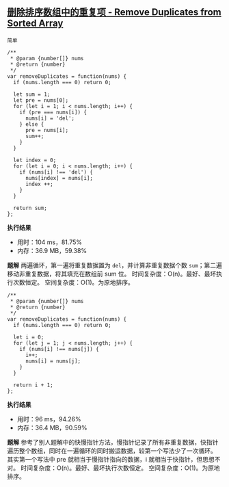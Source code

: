 ## [删除排序数组中的重复项 - Remove Duplicates from Sorted Array](https://leetcode-cn.com/problems/remove-duplicates-from-sorted-array/submissions/)

`简单`

```
/**
 * @param {number[]} nums
 * @return {number}
 */
var removeDuplicates = function(nums) {
  if (nums.length === 0) return 0;

  let sum = 1;
  let pre = nums[0];
  for (let i = 1; i < nums.length; i++) {
    if (pre === nums[i]) {
      nums[i] = 'del';
    } else {
      pre = nums[i];
      sum++;
    }
  }

  let index = 0;
  for (let i = 0; i < nums.length; i++) {
    if (nums[i] !== 'del') {
      nums[index] = nums[i];
      index ++;
    }
  }

  return sum;
};
 ```
**执行结果**
- 用时：104 ms，81.75%
- 内存：36.9 MB，59.38%

**题解**
两遍循环，第一遍将重复数据置为 `del`，并计算非重复数据个数 `sum`；第二遍移动非重复数据，将其填充在数组前 sum 位。
时间复杂度：O(n)。最好、最坏执行次数恒定。
空间复杂度：O(1)。为原地排序。


```
/**
 * @param {number[]} nums
 * @return {number}
 */
var removeDuplicates = function(nums) {
  if (nums.length === 0) return 0;

  let i = 0;
  for (let j = 1; j < nums.length; j++) {
    if (nums[i] !== nums[j]) {
      i++;
      nums[i] = nums[j];
    }
  }

  return i + 1;
};
```
**执行结果**
- 用时：96 ms，94.26%
- 内存：36.4 MB，90.59%

**题解**
参考了别人题解中的快慢指针方法，慢指针记录了所有非重复数据，快指针遍历整个数组，同时在一遍循环的同时搬运数据，较第一个写法少了一次循环。
其实第一个写法中 pre 就相当于慢指针指向的数据，i 就相当于快指针，但思想不对。
时间复杂度：O(n)。最好、最坏执行次数恒定。
空间复杂度：O(1)。为原地排序。


